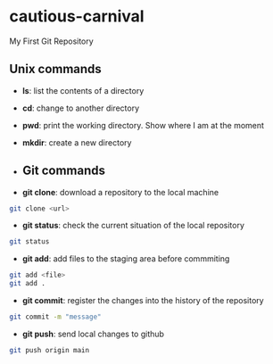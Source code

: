 # cautious-carnival
My First Git Repository

## Unix commands

- **ls**: list the contents of a directory 
- **cd**: change to another directory
- **pwd**: print the working directory. Show where I am at the moment
- **mkdir**: create a new directory

- ## Git commands

- **git clone**: download a repository to the local machine
```bash
git clone <url>
```
- **git status**: check the current situation of the local repository
```bash
git status
```
- **git add**: add files to the staging area before commmiting
```bash
git add <file>
git add .
```
- **git commit**: register the changes into the history of the repository
```bash
git commit -m "message" 
```
- **git push**: send local changes to github
```bash
git push origin main
```
